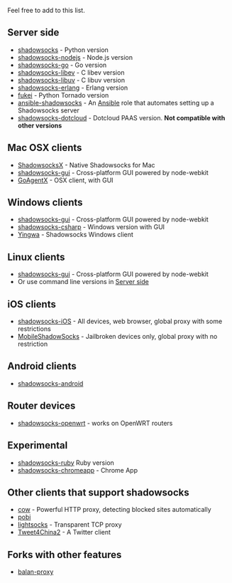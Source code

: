 Feel free to add to this list.

<a id="server-side"></a>
Server side
---------------------------

* [shadowsocks](https://github.com/clowwindy/shadowsocks) - Python version
* [shadowsocks-nodejs](https://github.com/clowwindy/shadowsocks-nodejs) - Node.js version
* [shadowsocks-go](https://github.com/shadowsocks/shadowsocks-go) - Go version
* [shadowsocks-libev](https://github.com/madeye/shadowsocks-libev) - C libev version
* [shadowsocks-libuv](https://github.com/dndx/shadowsocks-libuv) - C libuv version
* [shadowsocks-erlang](https://github.com/Yongke/shadowsocks-erlang) - Erlang version
* [fukei](https://github.com/thomashuang/Fukei) - Python Tornado version
* [ansible-shadowsocks](https://github.com/jlund/ansible-shadowsocks) - An [Ansible](http://www.ansibleworks.com/) role that automates setting up a Shadowsocks server
* [shadowsocks-dotcloud](https://github.com/clowwindy/shadowsocks-dotcloud) - Dotcloud PAAS version. **Not compatible with other versions**

Mac OSX clients
---------------------------

* [ShadowsocksX](https://github.com/shadowsocks/shadowsocks-iOS/) - Native Shadowsocks for Mac
* [shadowsocks-gui](https://github.com/shadowsocks/shadowsocks-gui) - Cross-platform GUI powered by node-webkit
* [GoAgentX](https://github.com/ohdarling/GoAgentX) - OSX client, with GUI

Windows clients
---------------------------

* [shadowsocks-gui](https://github.com/shadowsocks/shadowsocks-gui) - Cross-platform GUI powered by node-webkit
* [shadowsocks-csharp](https://github.com/clowwindy/shadowsocks-csharp) - Windows version with GUI
* [Yingwa](https://github.com/dallascao/yingwa) - Shadowsocks Windows client

Linux clients
---------------------------

* [shadowsocks-gui](https://github.com/shadowsocks/shadowsocks-gui) - Cross-platform GUI powered by node-webkit
* Or use command line versions in <a href="#server-side">Server side</a>

iOS clients
---------------------------

* [shadowsocks-iOS](https://github.com/shadowsocks/shadowsocks-iOS) - All devices, web browser, global proxy with some restrictions
* [MobileShadowSocks](https://github.com/linusyang/MobileShadowSocks) - Jailbroken devices only, global proxy with no restriction

Android clients
---------------------------

* [shadowsocks-android](https://github.com/shadowsocks/shadowsocks-android)

Router devices
---------------------------

* [shadowsocks-openwrt](https://github.com/haohaolee/shadowsocks-openwrt) - works on OpenWRT routers

Experimental
---------------------------
* [shadowsocks-ruby](https://github.com/clowwindy/shadowsocks-ruby) Ruby version
* [shadowsocks-chromeapp](https://github.com/clowwindy/shadowsocks-chromeapp) - Chrome App

Other clients that support shadowsocks
---------------------------------------

* [cow](https://github.com/cyfdecyf/cow) - Powerful HTTP proxy, detecting blocked sites automatically
* [pobi](https://github.com/jackyz/pobi)
* [lightsocks](https://github.com/clowwindy/lightsocks) - Transparent TCP proxy
* [Tweet4China2](https://github.com/tuoxie007/Tweet4China2) - A Twitter client

Forks with other features
--------------------------------
* [balan-proxy](https://github.com/lerry/balan-proxy)